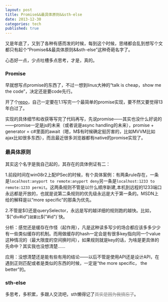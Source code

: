 ```yaml
---
layout: post
title: Promise&&最具体原则&&sth-else
date: 2013-12-30
categories: tech
published: true
---
```


又是年底了，又到了各种有感而发的时候，每到这个时候，思绪都会乱到想写个文都只有起个“Promise&&最具体原则&&sth-else”这种奇葩名字了。

心态好一点，少点吐槽多点思考，才是，真的。

### Promise

早就想写点promise的东西了，不过一想到linus大神的“talk is cheap，show me the code”，决定还是要code先行。

开了个[repo](https://github.com/rhapsodyn/Spai)，自己一定要在1.1写完一个最简单的promise实现，要不然又要觉得13年白过了。

实现的具体细节和收获等写完了代码再写，先说promise——其实也没什么好说的——promise一定是js的未来（或者说是async handling的未来），promise + generator = c#里面的await（嗯，M$有时候确定挺厉害的，比如MVVM比如ajax比如很多东西），而且最近很多浏览器都有native的promise实现了。

### 最具体原则

其实这个名字是我自己起的，其存在的具体例证有二：

1.前段时间在win08r2上配IPSec的时候，有个具体案例：有两条rule存在，一条是`localhost:anyport to remote:anyport deny`另一条是`localhost:1233 to remote:1233 permit`。这两条规则不管是以什么顺序新建,本机到远程的1233端口永远都是开放的，也就是说第二条规则的优先级永远是大于第一条的。MSDN上给的解释是以“more specific”的那条为优先。

2.不管是$()还是querySelector，永远是写的越详细的规则跑的越快。比如，`$("div#id")`就要比`$("#id")`快。

分析：感觉还是缓存在作怪（起作用），凡是这种读多写少的场合都应该多多少少有一些类似缓存的机制。而用做缓存的hash一定会是有很多key指向同一个value这种情况的（最大限度的空间换时间），如果规则就是key的话，为啥是更具体的先命中？其实我也没想清楚……

应用：没想清楚还是能有些有用的结论——以后不管是使用API还是设计API，在遇到正则匹配或者是类似的东西的时候，一定是“the more specific， the better”的。

### sth-else

多思考，多积累，多跟人交流吧，sth懒得记了<del style="color: gray">其实是因为我搞忘了</del>。